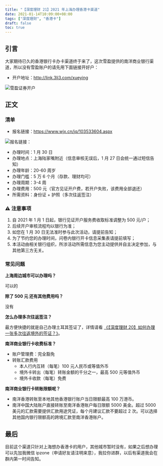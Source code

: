 ```yaml
---
title: "【深度理财 21】2021 年上海办理香港卡渠道"
date: 2021-01-14T10:09:00+08:00
tags: ["深度理财", "香港卡"]
draft: false
toc: true
---
```


## 引言

大家期待已久的香港银行卡办卡渠道终于来了，这次雪盈提供的南洋商业银行渠道，所以没有雪盈账户的请先用下面链接开好户：

- 开户地址：<http://link.3li3.com/xueying>

![雪盈证券开户](https://blog-1251237404.cos.ap-guangzhou.myqcloud.com/snowballsecurities.png!s)

## 正文

<!--more-->

### 清单

- 报名链接：<https://www.wjx.cn/jq/103533604.aspx>

![报名链接：](https://blog-1251237404.cos.ap-guangzhou.myqcloud.com/20210114NSjeUY.png!s)

- 办理时间：1 月 30 日
- 办理地点：上海陆家嘴附近（信息审核无误后，1 月 27 日会统一通过短信告知）
- 办理年龄：20-60 周岁
- 办理门槛：5 万 6 个月（存款、理财均可）
- 办理周期：3-4 周
- 办理费用：500 元（官方见证开户费，若开户失败，该费用全部退还）
- 所需资料：身份证 + 护照（多次往返签注）

### ⚠️ 注意事项

1. 自 2021 年 1 月 1 日起，银行见证开户服务费收取标准调整为 500 元/户；
2. 后续开户审核流程均以银行为准；
3. 如您在 1 月 30 日无法准时参与此次活动，请提前告知；
4. 为了节约您的办理时间，问卷内银行开卡信息采集表请提前填写；
5. 本活动由相关银行组织，所涉活动所需信息为您主动提供并自主决定参加，与其他第三方无关。

### 常见问题

**上海周边城市可以办理吗？**

可以的

**除了 500 元 还有其他费用吗？**

没有

**怎么办理多次往返签注？**

最方便快捷的就是自己办理土耳其签证了，详情请看 [《【深度理财 20】如何办理一张多次往返境外的签证？》](https://blog.forecho.com/financedeep-20.html)。

**南洋商业银行卡收费标准？**

- 账户管理费：完全豁免
- 转账汇款费用
  - 本人行内互转（每笔）100 元人民币或等值外币
  - 境外卡转出（每笔）转账金额的千分之一，最高 500 元等值外币
  - 境外卡收款（每笔）免费

**南洋商业银行卡转账限额呢？**

- 南洋香港转账至本地其他香港银行账户当日限额最高 100 万港币。
- 南洋中国大陆账户直接转账至南洋香港账户每日限额 5000 美金。超过 5000 美元的汇款需要提供汇款用途凭证，每个月建议汇款不要超过 2 次。可以选择其他国内银行限额高的跨境汇款至南洋香港账户。

## 最后

目前这个渠道只针对上海想办香港卡的用户，其他城市暂时没有，如果之后想办理可以先加我微信 ipzone（申请好友请注明来意），我拉你进群，以后有渠道我会在群内第一时间告知。
